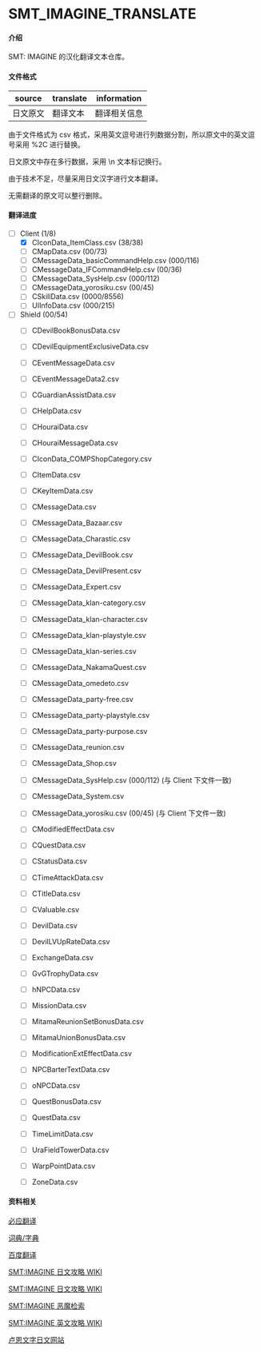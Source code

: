 # SMT_IMAGINE_TRANSLATE

#### 介绍

SMT: IMAGINE 的汉化翻译文本仓库。

#### 文件格式

| source | translate | information |
| --- | --- | --- |
| 日文原文 | 翻译文本 | 翻译相关信息 |

由于文件格式为 csv 格式，采用英文逗号进行列数据分割，所以原文中的英文逗号采用 %2C 进行替换。

日文原文中存在多行数据，采用 \n 文本标记换行。

由于技术不足，尽量采用日文汉字进行文本翻译。

无需翻译的原文可以整行删除。

#### 翻译进度

* [ ] Client (1/8)
  * [x] CIconData_ItemClass.csv (38/38)
  * [ ] CMapData.csv (00/73)
  * [ ] CMessageData_basicCommandHelp.csv (000/116)
  * [ ] CMessageData_IFCommandHelp.csv (00/36)
  * [ ] CMessageData_SysHelp.csv (000/112)
  * [ ] CMessageData_yorosiku.csv (00/45)
  * [ ] CSkillData.csv (0000/8556)
  * [ ] UIInfoData.csv (000/215)

* [ ] Shield (00/54)
  * [ ] CDevilBookBonusData.csv
  * [ ] CDevilEquipmentExclusiveData.csv
  * [ ] CEventMessageData.csv
  * [ ] CEventMessageData2.csv
  * [ ] CGuardianAssistData.csv
  * [ ] CHelpData.csv
  * [ ] CHouraiData.csv
  * [ ] CHouraiMessageData.csv
  * [ ] CIconData_COMPShopCategory.csv
  * [ ] CItemData.csv
  * [ ] CKeyItemData.csv
  * [ ] CMessageData.csv
  * [ ] CMessageData_Bazaar.csv
  * [ ] CMessageData_Charastic.csv
  * [ ] CMessageData_DevilBook.csv
  * [ ] CMessageData_DevilPresent.csv
  * [ ] CMessageData_Expert.csv
  * [ ] CMessageData_klan-category.csv
  * [ ] CMessageData_klan-character.csv
  * [ ] CMessageData_klan-playstyle.csv
  * [ ] CMessageData_klan-series.csv
  * [ ] CMessageData_NakamaQuest.csv
  * [ ] CMessageData_omedeto.csv
  * [ ] CMessageData_party-free.csv
  * [ ] CMessageData_party-playstyle.csv
  * [ ] CMessageData_party-purpose.csv
  * [ ] CMessageData_reunion.csv
  * [ ] CMessageData_Shop.csv
  * [ ] CMessageData_SysHelp.csv (000/112) (与 Client 下文件一致)
  * [ ] CMessageData_System.csv
  * [ ] CMessageData_yorosiku.csv (00/45) (与 Client 下文件一致)
  * [ ] CModifiedEffectData.csv
  * [ ] CQuestData.csv
  * [ ] CStatusData.csv
  * [ ] CTimeAttackData.csv
  * [ ] CTitleData.csv
  * [ ] CValuable.csv
  * [ ] DevilData.csv
  * [ ] DevilLVUpRateData.csv
  * [ ] ExchangeData.csv
  * [ ] GvGTrophyData.csv
  * [ ] hNPCData.csv
  * [ ] MissionData.csv
  * [ ] MitamaReunionSetBonusData.csv
  * [ ] MitamaUnionBonusData.csv
  * [ ] ModificationExtEffectData.csv
  * [ ] NPCBarterTextData.csv
  * [ ] oNPCData.csv
  * [ ] QuestBonusData.csv
  * [ ] QuestData.csv
  * [ ] TimeLimitData.csv
  * [ ] UraFieldTowerData.csv
  * [ ] WarpPointData.csv
  * [ ] ZoneData.csv


#### 资料相关

[必应翻译](https://cn.bing.com/translator)

[词典/字典](https://tran.httpcn.com/)

[百度翻译](https://fanyi.baidu.com/)

[SMT:IMAGINE 日文攻略 WIKI](https://megatenonline.wiki.fc2.com/)

[SMT:IMAGINE 日文攻略 WIKI](http://gkwiki4.com/imagine/)

[SMT:IMAGINE 恶魔检索](http://artifact.sakura.ne.jp/imagine/)

[SMT:IMAGINE 英文攻略 WIKI](http://megaten.sesshou.com/wiki/index.php/Main_Page)

[卢恩文字日文网站](https://wirotte.info/category/rune/)

